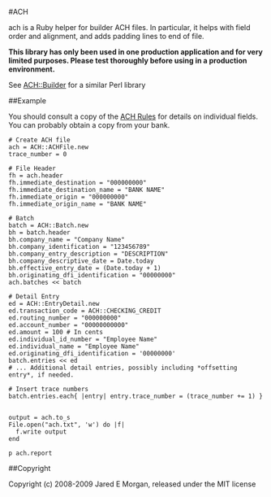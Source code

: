 #ACH

ach is a Ruby helper for builder ACH files. In particular, it helps with field
order and alignment, and adds padding lines to end of file.

**This library has only been used in one production application and for very
limited purposes. Please test thoroughly before using in a production 
environment.**

See [ACH::Builder](http://search.cpan.org/~tkeefer/ACH-Builder-0.03/lib/ACH/Builder.pm)
for a similar Perl library

##Example

You should consult a copy of the [ACH Rules](http://www.nacha.org) for details
on individual fields. You can probably obtain a copy from your bank.

    # Create ACH file
    ach = ACH::ACHFile.new
    trace_number = 0
    
    # File Header
    fh = ach.header
    fh.immediate_destination = "000000000"
    fh.immediate_destination_name = "BANK NAME"
    fh.immediate_origin = "000000000"
    fh.immediate_origin_name = "BANK NAME"
    
    # Batch
    batch = ACH::Batch.new
    bh = batch.header
    bh.company_name = "Company Name"
    bh.company_identification = "123456789"
    bh.company_entry_description = "DESCRIPTION"
    bh.company_descriptive_date = Date.today
    bh.effective_entry_date = (Date.today + 1)
    bh.originating_dfi_identification = "00000000"
    ach.batches << batch
    
    # Detail Entry
    ed = ACH::EntryDetail.new
    ed.transaction_code = ACH::CHECKING_CREDIT
    ed.routing_number = "000000000"
    ed.account_number = "00000000000"
    ed.amount = 100 # In cents
    ed.individual_id_number = "Employee Name"
    ed.individual_name = "Employee Name"
    ed.originating_dfi_identification = '00000000'
    batch.entries << ed
    # ... Additional detail entries, possibly including *offsetting entry*, if needed.
    
    # Insert trace numbers
    batch.entries.each{ |entry| entry.trace_number = (trace_number += 1) }
    
    
    output = ach.to_s
    File.open("ach.txt", 'w') do |f|
      f.write output
    end

    p ach.report

##Copyright

Copyright (c) 2008-2009 Jared E Morgan, released under the MIT license
